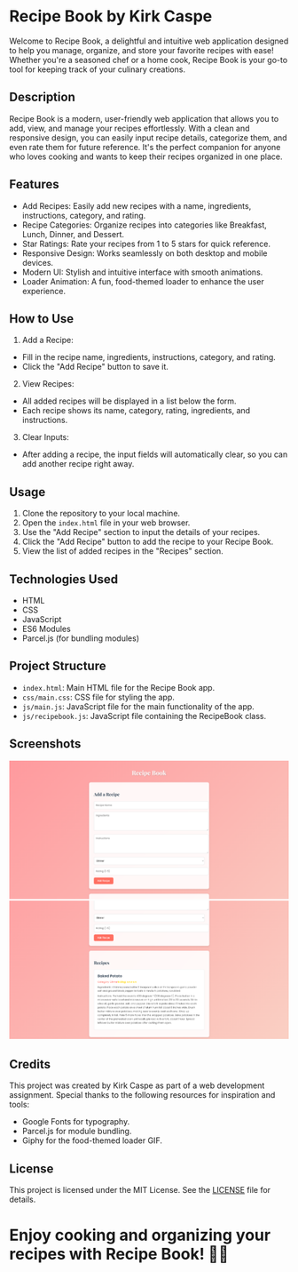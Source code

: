 # Recipe Book by Kirk Caspe

Welcome to Recipe Book, a delightful and intuitive web application designed to help you manage, organize, and store your favorite recipes with ease! Whether you're a seasoned chef or a home cook, Recipe Book is your go-to tool for keeping track of your culinary creations.

## Description

Recipe Book is a modern, user-friendly web application that allows you to add, view, and manage your recipes effortlessly. With a clean and responsive design, you can easily input recipe details, categorize them, and even rate them for future reference. It's the perfect companion for anyone who loves cooking and wants to keep their recipes organized in one place.

## Features

- Add Recipes: Easily add new recipes with a name, ingredients, instructions, category, and rating.
- Recipe Categories: Organize recipes into categories like Breakfast, Lunch, Dinner, and Dessert.
- Star Ratings: Rate your recipes from 1 to 5 stars for quick reference.
- Responsive Design: Works seamlessly on both desktop and mobile devices.
- Modern UI: Stylish and intuitive interface with smooth animations.
- Loader Animation: A fun, food-themed loader to enhance the user experience.

## How to Use
1. Add a Recipe:
- Fill in the recipe name, ingredients, instructions, category, and rating.
- Click the "Add Recipe" button to save it.

2. View Recipes:
- All added recipes will be displayed in a list below the form.
- Each recipe shows its name, category, rating, ingredients, and instructions.

3. Clear Inputs:

- After adding a recipe, the input fields will automatically clear, so you can add another recipe right away.

## Usage

1. Clone the repository to your local machine.
2. Open the `index.html` file in your web browser.
3. Use the "Add Recipe" section to input the details of your recipes.
4. Click the "Add Recipe" button to add the recipe to your Recipe Book.
5. View the list of added recipes in the "Recipes" section.

## Technologies Used

- HTML
- CSS
- JavaScript
- ES6 Modules
- Parcel.js (for bundling modules)

## Project Structure

- `index.html`: Main HTML file for the Recipe Book app.
- `css/main.css`: CSS file for styling the app.
- `js/main.js`: JavaScript file for the main functionality of the app.
- `js/recipebook.js`: JavaScript file containing the RecipeBook class.

## Screenshots
![Main Page](images/scr_1.png)
![Recipe](images/scr_2.png)


## Credits

This project was created by Kirk Caspe as part of a web development assignment. Special thanks to the following resources for inspiration and tools:
- Google Fonts for typography.
- Parcel.js for module bundling.
- Giphy for the food-themed loader GIF.

## License

This project is licensed under the MIT License. See the [LICENSE](LICENSE) file for details.

# Enjoy cooking and organizing your recipes with Recipe Book! 🍳📖
